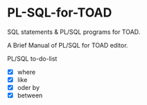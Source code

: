 # PL-SQL-for-TOAD
SQL statements &amp; PL/SQL programs for TOAD.

A Brief Manual of PL/SQL for TOAD editor.



PL/SQL to-do-list   
- [x] where 
- [x] like 
- [x] oder by 
- [x] between 
